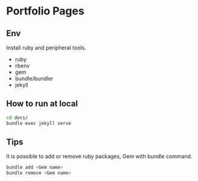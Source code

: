 # Portfolio Pages

## Env

Install ruby and peripheral tools.

- ruby
- rbenv
- gem
- bundle/bundler
- jekyll

## How to run at local

```bash
cd docs/
bundle exec jekyll serve
```

## Tips

It is possible to add or remove ruby packages, Gem with bundle command.

```bash
bundle add <Gem name>
bundle remove <Gem name>
```
